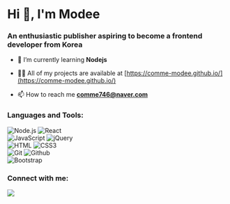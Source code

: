 <h1 align="left">Hi 👋, I'm Modee</h1>
<h3 align="left">An enthusiastic publisher aspiring to become a frontend developer from Korea</h3>

- 🌱 I’m currently learning **Nodejs**

- 👨‍💻 All of my projects are available at [https://comme-modee.github.io/](https://comme-modee.github.io/)

- 📫 How to reach me **comme746@naver.com**

<h3 align="left">Languages and Tools:</h3>
<p align="left"> 
  <img src="https://img.shields.io/badge/Node.js-5FA04E?style=for-the-badge&amp;logo=Node.js&amp;logoColor=white" alt="Node.js"> 
  <img src="https://img.shields.io/badge/React-61DAFB?style=for-the-badge&amp;logo=React&amp;logoColor=white" alt="React"> <br/>
  <img src="https://img.shields.io/badge/JavaScript-F7DF1E?style=for-the-badge&amp;logo=JavaScript&amp;logoColor=white" alt="JavaScript"> 
  <img src="https://img.shields.io/badge/jQuery-0769AD?style=for-the-badge&amp;logo=jQuery&amp;logoColor=white" alt="jQuery"> <br/>
  <img src="https://img.shields.io/badge/HTML-E34F26?style=for-the-badge&amp;logo=HTML&amp;logoColor=white" alt="HTML"> 
  <img src="https://img.shields.io/badge/CSS3-1572B6?style=for-the-badge&amp;logo=CSS3&amp;logoColor=white" alt="CSS3"> <br/>
  <img src="https://img.shields.io/badge/Git-F05032?style=for-the-badge&amp;logo=Git&amp;logoColor=white" alt="Git"> 
  <img src="https://img.shields.io/badge/Github-181717?style=for-the-badge&amp;logo=Github&amp;logoColor=white" alt="Github"> <br/>
  <img src="https://img.shields.io/badge/Bootstrap-7952B3?style=for-the-badge&amp;logo=Bootstrap&amp;logoColor=white" alt="Bootstrap"> </p>

<h3 align="left">Connect with me:</h3>
<p align="left">
<a href="https://instagram.com/modeelovey" target="_blank"><img src="https://img.shields.io/badge/Instagram-#E4405F?style=for-the-badge&logo=Instagram&logoColor=white"/></a>
<!-- <a href="https://instagram.com/modeelovey" target="blank">
  <img align="center" src="https://raw.githubusercontent.com/rahuldkjain/github-profile-readme-generator/master/src/images/icons/Social/instagram.svg" alt="modeelovey" height="30" width="40" />
</a> -->
</p>
